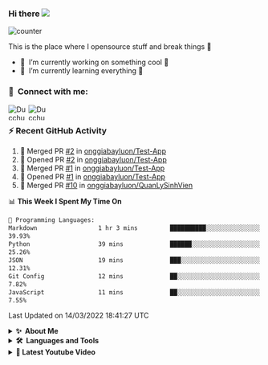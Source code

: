 ### Hi there <img src="https://media.giphy.com/media/hvRJCLFzcasrR4ia7z/giphy.gif" width="25px">

![counter](https://enw1qku56qiqbo4.m.pipedream.net)

This is the place where I opensource stuff and break things 🐧

- 🐧 &nbsp;I’m currently working on something cool 🐧
- 🐧 &nbsp;I’m currently learning everything 🐧



### 🔗 &nbsp;Connect with me:

[<img align="left" alt="Ducchuy | YouTube" height="30" width="40" src="https://raw.githubusercontent.com/rahuldkjain/github-profile-readme-generator/master/src/images/icons/Social/youtube.svg" />][youtube]
[<img align="left" alt="Ducchuy | facebook" height="30" width="40" src="https://raw.githubusercontent.com/rahuldkjain/github-profile-readme-generator/master/src/images/icons/Social/facebook.svg" />][facebook]

<br />

### :zap: Recent GitHub Activity

  <!--START_SECTION:activity-->
1. 🎉 Merged PR [#2](https://github.com/onggiabayluon/Test-App/pull/2) in [onggiabayluon/Test-App](https://github.com/onggiabayluon/Test-App)
2. 💪 Opened PR [#2](https://github.com/onggiabayluon/Test-App/pull/2) in [onggiabayluon/Test-App](https://github.com/onggiabayluon/Test-App)
3. 🎉 Merged PR [#1](https://github.com/onggiabayluon/Test-App/pull/1) in [onggiabayluon/Test-App](https://github.com/onggiabayluon/Test-App)
4. 💪 Opened PR [#1](https://github.com/onggiabayluon/Test-App/pull/1) in [onggiabayluon/Test-App](https://github.com/onggiabayluon/Test-App)
5. 🎉 Merged PR [#10](https://github.com/onggiabayluon/QuanLySinhVien/pull/10) in [onggiabayluon/QuanLySinhVien](https://github.com/onggiabayluon/QuanLySinhVien)
  <!--END_SECTION:activity-->
 
 <!--START_SECTION:waka-->
📊 **This Week I Spent My Time On** 

```text
💬 Programming Languages: 
Markdown                 1 hr 3 mins         ██████████░░░░░░░░░░░░░░░   39.93% 
Python                   39 mins             ██████░░░░░░░░░░░░░░░░░░░   25.26% 
JSON                     19 mins             ███░░░░░░░░░░░░░░░░░░░░░░   12.31% 
Git Config               12 mins             ██░░░░░░░░░░░░░░░░░░░░░░░   7.82% 
JavaScript               11 mins             ██░░░░░░░░░░░░░░░░░░░░░░░   7.55%

```


 Last Updated on 14/03/2022 18:41:27 UTC
<!--END_SECTION:waka-->



<details>
  <summary><b>✨&nbsp;&nbsp;About&nbsp;Me</b></summary>
  <br/>

  I am a Student. 🐧

  **MY Project**
  
  All of my projects are released as open-source on GitHub, this includes some of my GitHub trending projects:
  - [Comic website](https://github.com/onggiabayluon/comic-node-docker) - My first project using nodejs mongodb docker.
  - [Hotel website](https://github.com/onggiabayluon/quanlikhachsan) - School project using python mysql.
  - [and many more &nbsp; ⏩](https://github.com/onggiabayluon?tab=repositories) 
</details>

<details>
  <summary><b>🛠️&nbsp;&nbsp;Languages&nbsp;and&nbsp;Tools</b></summary>
  <br/>
  <p align="left"><a href="https://nodejs.org" target="_blank"> <img src="https://raw.githubusercontent.com/devicons/devicon/master/icons/nodejs/nodejs-original-wordmark.svg" alt="nodejs" width="40"/> </a>
  <a href="https://www.mongodb.com/" target="_blank"> <img src="https://raw.githubusercontent.com/devicons/devicon/master/icons/mongodb/mongodb-original-wordmark.svg" alt="mongodb" width="40"/> </a>
  <a href="https://expressjs.com" target="_blank"> <img src="https://raw.githubusercontent.com/devicons/devicon/master/icons/express/express-original-wordmark.svg" alt="express" width="40"/> </a>
  <a href="https://www.docker.com/" target="_blank"> <img src="https://raw.githubusercontent.com/devicons/devicon/master/icons/docker/docker-original-wordmark.svg" alt="docker" width="40"/> </a>
  <a href="https://www.python.org" target="_blank"> <img src="https://raw.githubusercontent.com/devicons/devicon/master/icons/python/python-original.svg" alt="python" width="40"/> </a>
  <a href="https://www.mysql.com/" target="_blank"> <img src="https://raw.githubusercontent.com/devicons/devicon/master/icons/mysql/mysql-original-wordmark.svg" alt="mysql" width="40"/> </a></p>
</details>

<details>
  <summary><b>🎥 Latest Youtube Video</b></summary>
  <br />
  
  <!-- BLOG-POST-LIST:START -->
- [[Nodejs] Comic Website](https://www.youtube.com/watch?v=heUnNq5_LFI)
- [The Dungeon Beneath - Doom Team - Boss Fight](https://www.youtube.com/watch?v=kMhY_-D8ihM)
- [The Dungeon Beneath - Healer Team - Final Boss Fight](https://www.youtube.com/watch?v=pO45BVKGAe8)
- [Stoneshard Dagger &amp; Sword build #3 - Double second wind](https://www.youtube.com/watch?v=AwSQY4pLsWc)
<!-- BLOG-POST-LIST:END -->
  
</details>

[facebook]: https://www.facebook.com/ducchuy123
[youtube]: https://www.youtube.com/channel/UCN-ZLyAreoGPC5rT4vj7aCw
